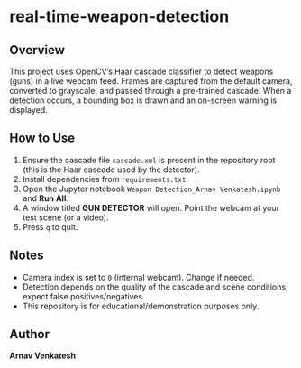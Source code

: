 # real-time-weapon-detection

## Overview
This project uses OpenCV’s Haar cascade classifier to detect weapons (guns) in a live webcam feed. Frames are captured from the default camera, converted to grayscale, and passed through a pre-trained cascade. When a detection occurs, a bounding box is drawn and an on-screen warning is displayed.

## How to Use
1. Ensure the cascade file `cascade.xml` is present in the repository root (this is the Haar cascade used by the detector).
2. Install dependencies from `requirements.txt`.
3. Open the Jupyter notebook `Weapon Detection_Arnav Venkatesh.ipynb` and **Run All**.
4. A window titled **GUN DETECTOR** will open. Point the webcam at your test scene (or a video).
5. Press `q` to quit.

## Notes
- Camera index is set to `0` (internal webcam). Change if needed.
- Detection depends on the quality of the cascade and scene conditions; expect false positives/negatives.
- This repository is for educational/demonstration purposes only.

## Author
**Arnav Venkatesh**


